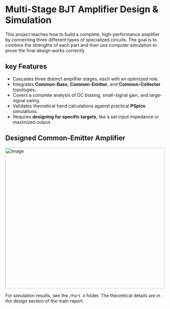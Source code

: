 # Multi-Stage BJT Amplifier Design & Simulation

This project teaches how to build a complete, high-performance amplifier by connecting three different types of specialized circuits. The goal is to combine the strengths of each part and then use computer simulation to prove the final design works correctly

## key Features

* Cascades three distinct amplifier stages, each with an optimized role.
* Integrates **Common-Base**, **Common-Emitter**, and **Common-Collector** topologies.
* Covers a complete analysis of DC biasing, small-signal gain, and large-signal swing.
* Validates theoretical hand calculations against practical **PSpice** simulations.
* Requires **designing for specific targets**, like a set input impedance or maximized output.

## Designed Common-Emitter Amplifier

<img width="503" height="442" alt="image" src="https://github.com/user-attachments/assets/bd04ac34-4580-44d6-b2ab-87f22efedc2f" /><br>   


For simulation results, see the `/Part 4` folder. The theoretical details are in the design section of the main report.
